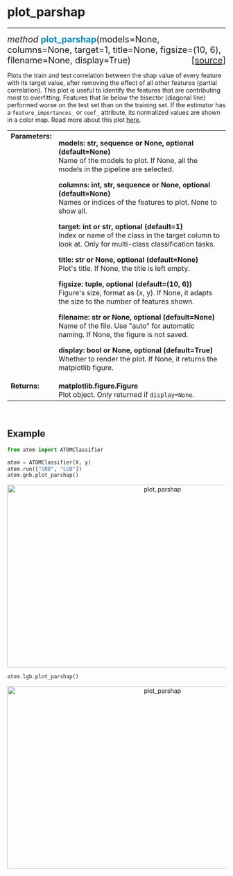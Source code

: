 # plot_parshap
--------------

<div style="font-size:20px">
<em>method</em> <strong style="color:#008AB8">plot_parshap</strong>(models=None,
columns=None, target=1, title=None, figsize=(10, 6), filename=None, display=True)
<span style="float:right">
<a href="https://github.com/tvdboom/ATOM/blob/master/atom/plots.py#L2333">[source]</a>
</span>
</div>

Plots the train and test correlation between the shap value of
every feature with its target value, after removing the effect
of all other features (partial correlation). This plot is
useful to identify the features that are contributing most to
overfitting. Features that lie below the bisector (diagonal
line) performed worse on the test set than on the training set.
If the estimator has a `feature_importances_` or `coef_` attribute,
its normalized values are shown in a color map. Read more about
this plot [here](https://towardsdatascience.com/which-of-your-features-are-overfitting-c46d0762e769).

<table style="font-size:16px">
<tr>
<td width="20%" class="td_title" style="vertical-align:top"><strong>Parameters:</strong></td>
<td width="80%" class="td_params">
<p>
<strong>models: str, sequence or None, optional (default=None)</strong><br>
Name of the models to plot. If None, all the models in the pipeline are selected.
</p>
<p>
<strong>columns: int, str, sequence or None, optional (default=None)</strong><br>
Names or indices of the features to plot. None to show all.
</p>
<p>
<strong>target: int or str, optional (default=1)</strong><br>
Index or name of the class in the target column to look at.
Only for multi-class classification tasks.
</p>
<p>
<strong>title: str or None, optional (default=None)</strong><br>
Plot's title. If None, the title is left empty.
</p>
<p>
<strong>figsize: tuple, optional (default=(10, 6))</strong><br>
Figure's size, format as (x, y). If None, it adapts the size to the
number of features shown.
</p>
<p>
<strong>filename: str or None, optional (default=None)</strong><br>
Name of the file. Use "auto" for automatic naming.
If None, the figure is not saved.
</p>
<p>
<strong>display: bool or None, optional (default=True)</strong><br>
Whether to render the plot. If None, it returns the matplotlib figure.
</p>
</td>
</tr>
<tr>
<td width="20%" class="td_title" style="vertical-align:top"><strong>Returns:</strong></td>
<td width="80%" class="td_params">
<strong>matplotlib.figure.Figure</strong><br>
Plot object. Only returned if <code>display=None</code>.
</td>
</tr>
</table>
<br />



## Example

```python
from atom import ATOMClassifier

atom = ATOMClassifier(X, y)
atom.run(["GNB", "LGB"])
atom.gnb.plot_parshap()
```

<div align="center">
    <img src="../../../img/plots/plot_parshap_1.png" alt="plot_parshap" width="700" height="420"/>
</div>

```python
atom.lgb.plot_parshap()
```

<div align="center">
    <img src="../../../img/plots/plot_parshap_2.png" alt="plot_parshap" width="700" height="420"/>
</div>